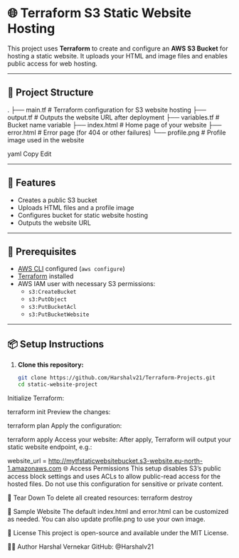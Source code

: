 # 🌐 Terraform S3 Static Website Hosting

This project uses **Terraform** to create and configure an **AWS S3 Bucket** for hosting a static website. It uploads your HTML and image files and enables public access for web hosting.

---

## 📁 Project Structure

.
├── main.tf # Terraform configuration for S3 website hosting
├── output.tf # Outputs the website URL after deployment
├── variables.tf # Bucket name variable
├── index.html # Home page of your website
├── error.html # Error page (for 404 or other failures)
└── profile.png # Profile image used in the website

yaml
Copy
Edit

---

## 🚀 Features

- Creates a public S3 bucket
- Uploads HTML files and a profile image
- Configures bucket for static website hosting
- Outputs the website URL

---

## 🔧 Prerequisites

- [AWS CLI](https://docs.aws.amazon.com/cli/latest/userguide/install-cliv2.html) configured (`aws configure`)
- [Terraform](https://developer.hashicorp.com/terraform/install) installed
- AWS IAM user with necessary S3 permissions:
  - `s3:CreateBucket`
  - `s3:PutObject`
  - `s3:PutBucketAcl`
  - `s3:PutBucketWebsite`

---

## 📦 Setup Instructions

1. **Clone this repository:**
   ```bash
   git clone https://github.com/Harshalv21/Terraform-Projects.git
   cd static-website-project
Initialize Terraform:

terraform init
Preview the changes:

terraform plan
Apply the configuration:

terraform apply
Access your website:
After apply, Terraform will output your static website endpoint, e.g.:

website_url = http://mytfstaticwebsitebucket.s3-website.eu-north-1.amazonaws.com
🌐 Access Permissions
This setup disables S3’s public access block settings and uses ACLs to allow public-read access for the hosted files. Do not use this configuration for sensitive or private content.

🧹 Tear Down
To delete all created resources:
terraform destroy

📸 Sample Website
The default index.html and error.html can be customized as needed. You can also update profile.png to use your own image.

📄 License
This project is open-source and available under the MIT License.

🙋‍♂️ Author
Harshal Vernekar
GitHub: @Harshalv21